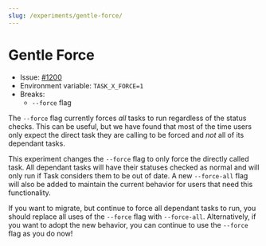```yaml
---
slug: /experiments/gentle-force/
---
```


# Gentle Force

- Issue: [#1200][gentle-force-experiment]
- Environment variable: `TASK_X_FORCE=1`
- Breaks:
  - `--force` flag

The `--force` flag currently forces _all_ tasks to run regardless of the status checks. This can be useful, but we have found that most of the time users only expect the direct task they are calling to be forced and _not_ all of its dependant tasks.

This experiment changes the `--force` flag to only force the directly called task. All dependant tasks will have their statuses checked as normal and will only run if Task considers them to be out of date. A new `--force-all` flag will also be added to maintain the current behavior for users that need this functionality.

If you want to migrate, but continue to force all dependant tasks to run, you should replace all uses of the `--force` flag with `--force-all`. Alternatively, if you want to adopt the new behavior, you can continue to use the `--force` flag as you do now!

<!-- prettier-ignore-start -->

<!-- prettier-ignore-end -->
[gentle-force-experiment]: https://github.com/go-task/task/issues/1200
